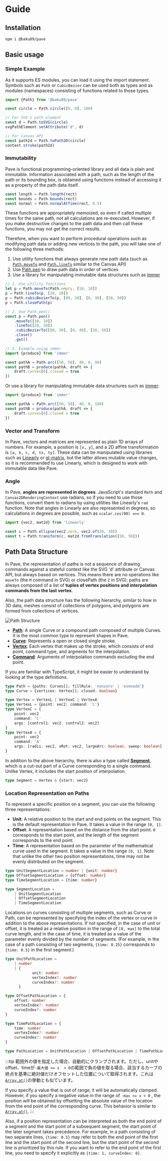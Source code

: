 # Guide

## Installation

```sh
npm i @baku89/pave
```

## Basic usage

### Simple Example

As it supports ES modules, you can load it using the import statement. Symbols such as `Path` or `CubicBezier` can be used both as types and as modules (namespaces) consisting of functions related to those types.

```ts
import {Path} from '@baku89/pave'

const circle = Path.circle([0, 0], 100)

// For SVG's path element
const d = Path.toSVG(circle)
svgPathElement.setAttribute('d', d)

// For Canvas API
const path2d = Path.toPath2D(circle)
context.stroke(path2d)
```

### Immutability

Pave is functional programming-oriented library and all data is plain and immutable. Information associated with a path, such as the length of the path or its bounding box, is obtained using functions instead of accessing it as a property of the path data itself.

```ts
const length = Path.length(rect)
const bounds = Path.bounds(rect)
const normal = Path.normalAtTime(rect, 0.5)
```

These functions are appropriately memoized, so even if called multiple times for the same path, not all calculations are re-executed. However, if you make destructive changes to the path data and then call these functions, you may not get the correct results.

Therefore, when you want to perform procedural operations such as modifying path data or adding new vertices to the path, you will take one of the following three methods:

1. Use utility functions that always generate new path data (such as [`Path.moveTo`](./api/modules/Path.html#moveto) and [`Path.lineTo`](./api/modules/Path.html#lineto) similar to the Canvas API)
2. Use [Path.pen](./api/modules/Path.html#pen) to draw path data in order of vertices
3. Use a library for manipulating immutable data structures such as [immer](https://immerjs.github.io/immer/)

```ts
// 1. Use utility functions
let p = Path.moveTo(Path.empty, [10, 10])
p = Path.lineTo(p, [20, 20])
p = Path.cubicBezierTo(p, [80, 30], [0, 40], [50, 50])
p = Path.closePath(p)

// 2. Use Path.pen()
const p = Path.pen()
	.moveTo([10, 10])
	.lineTo([20, 20])
	.cubicBezierTo([80, 30], [0, 40], [50, 50])
	.close()
	.get()

// 3. Example using immer
import {produce} from 'immer'

const pathA = Path.arc([50, 50], 40, 0, 90)
const pathB = produce(pathA, draft => {
	draft.curves[0].closed = true
})
```

Or use a library for manipulating immutable data structures such as [immer](https://immerjs.github.io/immer/):

```ts
import {produce} from 'immer'

const pathA = Path.arc([50, 50], 40, 0, 180)
const pathB = produce(pathA, draft => {
	draft.curves[0].closed = true
})
```

### Vector and Transform

In Pave, vectors and matrices are represented as plain 1D arrays of numbers. For example, a position is `[x, y]`, and a 2D affine transformation is `[a, b, c, d, tx, ty]`. These data can be manipulated using libraries such as [Linearly](https://baku89.github.io/linearly) or [gl-matrix](https://glmatrix.net/), but the latter allows mutable value changes, so it is recommended to use Linearly, which is designed to work with immutable data like Pave.

### Angle

In Pave, **angles are represented in degrees**. JavaScript's standard `Math` and `Canvas2DRenderingContext` use radians, so if you need to use those functions, convert them to radians by using utilities like Linearly's `rad` function. Note that angles in Linearly are also represented in degrees, so calculations in degrees are possible, such as `scalar.cos(90) === 0`.

```ts
import {vec2, mat2d} from 'linearly'

const c = Path.ellipse(vec2.zero, vec2.of(20, 30))
const t = Path.transform(c, mat2d.fromTranslation([50, 50]))
```

## Path Data Structure

In Pave, the representation of paths is not a sequence of drawing commands against a stateful context like the SVG 'd' attribute or Canvas API, but always based on vertices. This means there are no operations like `moveTo` (the `M` command in SVG) or closePath (the `Z` in SVG); paths are always composed of a list of **tuples of vertex positions and interpolation commands from the last vertex**.

Also, the path data structure has the following hierarchy, similar to how in 3D data, meshes consist of collections of polygons, and polygons are formed from collections of vertices.

<img class='diagram' src='./path_structure.svg' alt='Path Structure' />

- [**Path**](./api/interfaces/Path): A single Curve or a compound path composed of multiple Curves. It is the most common type to represent shapes in Pave.
- [**Curve**](./api/interfaces/Curve): Represents a open or closed single stroke.
- [**Vertex**](./api/#vertex): Each vertex that makes up the stroke, which consists of end point, command type, and argments for the interpolation.
- [**Command**](./api#command): Arguments of interpolation commands excluding the end point.

If you are familiar with TypeScript, it might be easier to understand by looking at the type definitions.

```ts
type Path = {paths: Curves[]; fillRule: 'nonzero' | 'evenodd'}
type Curve = {vertices: Vertex[]; closed: boolean}

type Vertex = VertexL | VertexC | VertexA
type VertexL = {point: vec2; command: 'L'}
type VertexC = {
	point: vec2
	command: 'C'
	args: [control1: vec2, control2: vec2]
}
type VertexA = {
	point: vec2
	command: 'A'
	args: [radii: vec2, xRot: vec2, largeArc: boolean, sweep: boolean]
}
```

In addition to the above hierarchy, there is also a type called **[Segment](./api/interfaces/Segment)**, which is a cut-out part of a Curve corresponding to a single command. Unlike Vertex, it includes the start position of interpolation.

```ts
type Segment = Vertex & {start: vec2}
```

### Location Representation on Paths

To represent a specific position on a segment, you can use the following three representations:

- **Unit**: A relative position to the start and end points on the segment. This is the default representation in Pave. It takes a value in the range `[0, 1]`.
- **Offset**: A representation based on the distance from the start point. `0` corresponds to the start point, and the length of the segment corresponds to the end point.
- **Time**: A representation based on the parameter of the mathematical curve used in the segment. It takes a value in the range `[0, 1]`. Note that unlike the other two position representations, time may not be evenly distributed on the segment.

```ts
type UnitSegmentLocation = number | {unit: number}
type OffsetSegmentLocation = {offset: number}
type TimeSegmentLocation = {time: number}

type SegmentLocation =
	| UnitSegmentLocation
	| OffsetSegmentLocation
	| TimeSegmentLocation
```

Locations on curves consisting of multiple segments, such as Curve or Path, can be represented by specifying the index of the vertex or curve in addition to the above representations. If not specified, in the case of unit or offset, it is treated as a relative position in the range of `[0, max]` to the total curve length, and in the case of time, it is treated as a value of the parameter evenly divided by the number of segments. (For example, in the case of a path consisting of two segments, `{time: 0.25}` corresponds to `{time: 0.5}` in the first segment.)

```ts
type UnitPathLocation =
	| number
	| {
			unit: number
			vertexIndex?: number
			curveIndex?: number
	  }

type OffsetPathLocation = {
	offset: number
	vertexIndex?: number
	curveIndex?: number
}

type TimePathLocation = {
	time: number
	vertexIndex?: number
	curveIndex?: number
}

type PathLocation = UnitPathLocation | OffsetPathLocation | TimePathLocation
```

:::tip
範囲外の値を指定した場合、自動的にクランプされます。ただし、unitやoffset、timeが`-最大値 <= x  < 0`の範囲で負の値を取る場合、該当するカーブの終点を基準に絶対値だけオフセットした位置について取得されます。これは[`Array.at()`](https://developer.mozilla.org/en-US/docs/Web/JavaScript/Reference/Global_Objects/Array/at)の挙動とも似ています。

If you specify a value that is out of range, it will be automatically clamped. However, if you specify a negative value in the range of `-max <= x < 0` , the position will be obtained by offsetting the absolute value of the location from the end point of the corresponding curve. This behavior is similar to [`Array.at()`](https://developer.mozilla.org/en-US/docs/Web/JavaScript/Reference/Global_Objects/Array/at).
:::

Also, if a position representation can be interpreted as both the end point of a segment and the start point of a subsequent segment, the start point of the later segment takes precedence. For example, in a path consisting of two separate lines, `{time: 0.5}` may refer to both the end point of the first line and the start point of the second line, but the start point of the second line is prioritized by this rule. If you want to refer to the end point of the first line, you need to specify it explicitly as `{time: 1, curveIndex: 0}`.
